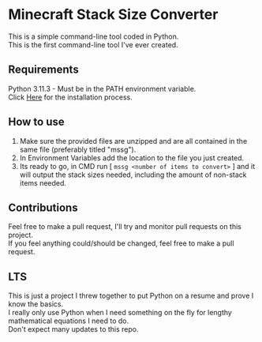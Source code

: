 # Minecraft Stack Size Converter

This is a simple command-line tool coded in Python.  
This is the first command-line tool I've ever created.

## Requirements

Python 3.11.3 - Must be in the PATH environment variable.  
Click [Here](https://gist.github.com/nex3/c395b2f8fd4b02068be37c961301caa7) for the installation process.

## How to use

1. Make sure the provided files are unzipped and are all contained in the same file (preferably titled "mssg").
2. In Environment Variables add the location to the file you just created.
3. Its ready to go, in CMD run [ `mssg <number of items to convert>` ] and it will output the stack sizes needed, including the amount of non-stack items needed.

## Contributions

Feel free to make a pull request, I'll try and monitor pull requests on this project.  
If you feel anything could/should be changed, feel free to make a pull request.

## LTS

This is just a project I threw together to put Python on a resume and prove I know the basics.  
I really only use Python when I need something on the fly for lengthy mathematical equations I need to do.  
Don't expect many updates to this repo.  
